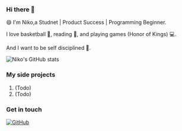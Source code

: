 ### Hi there 👋

😄 I'm Niko,a Studnet | Product Success | Programming Beginner.

I love basketball 🏀, reading 📕, and playing games (Honor of Kings) 💻.

And I want to be self disciplined 💪.

![Niko's GitHub stats](https://github-readme-stats.vercel.app/api?username=Niko030303&show_icons=true&theme=tokyonight)

### My side projects

1. (Todo)
2. (Todo)

### Get in touch

[![GitHub](https://img.shields.io/badge/GitHub-grey?logo=github)](https://github.com/Niko030303)
<!--
个人主页
-->
